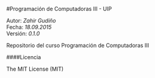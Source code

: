 #Programación de Computadoras III - UIP

Autor: _Zahir Gudiño_ <br/>
Fecha: _18.09.2015_ <br/>
Versión: _0.1.0_ <br/>

Repositorio del curso Programación de Computadoras III

####Licencia

The MIT License (MIT)
